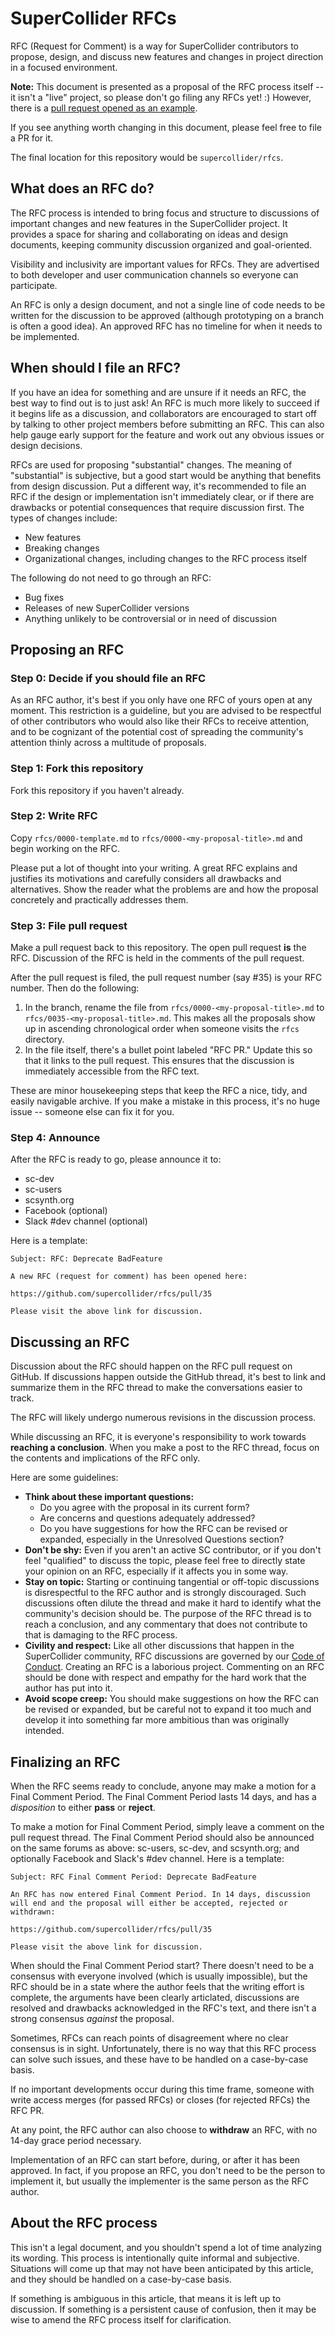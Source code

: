 # SuperCollider RFCs

RFC (Request for Comment) is a way for SuperCollider contributors to propose, design, and discuss new features and changes in project direction in a focused environment.

**Note:** This document is presented as a proposal of the RFC process itself -- it isn't a "live" project, so please don't go filing any RFCs yet! :) However, there is a [pull request opened as an example](https://github.com/snappizz/rfcs/pull/1).

If you see anything worth changing in this document, please feel free to file a PR for it.

The final location for this repository would be `supercollider/rfcs`.

## What does an RFC do?

The RFC process is intended to bring focus and structure to discussions of important changes and new features in the SuperCollider project. It provides a space for sharing and collaborating on ideas and design documents, keeping community discussion organized and goal-oriented.

Visibility and inclusivity are important values for RFCs. They are advertised to both developer and user communication channels so everyone can participate.

An RFC is only a design document, and not a single line of code needs to be written for the discussion to be approved (although prototyping on a branch is often a good idea). An approved RFC has no timeline for when it needs to be implemented.

## When should I file an RFC?

If you have an idea for something and are unsure if it needs an RFC, the best way to find out is to just ask! An RFC is much more likely to succeed if it begins life as a discussion, and collaborators are encouraged to start off by talking to other project members before submitting an RFC. This can also help gauge early support for the feature and work out any obvious issues or design decisions.

RFCs are used for proposing "substantial" changes. The meaning of "substantial" is subjective, but a good start would be anything that benefits from design discussion. Put a different way, it's recommended to file an RFC if the design or implementation isn't immediately clear, or if there are drawbacks or potential consequences that require discussion first. The types of changes include:

- New features
- Breaking changes
- Organizational changes, including changes to the RFC process itself

The following do not need to go through an RFC:

- Bug fixes
- Releases of new SuperCollider versions
- Anything unlikely to be controversial or in need of discussion

## Proposing an RFC

### Step 0: Decide if you should file an RFC

As an RFC author, it's best if you only have one RFC of yours open at any moment. This restriction is a guideline, but you are advised to be respectful of other contributors who would also like their RFCs to receive attention, and to be cognizant of the potential cost of spreading the community's attention thinly across a multitude of proposals.

### Step 1: Fork this repository

Fork this repository if you haven't already.

### Step 2: Write RFC

Copy `rfcs/0000-template.md` to `rfcs/0000-<my-proposal-title>.md` and begin working on the RFC.

Please put a lot of thought into your writing. A great RFC explains and justifies its motivations and carefully considers all drawbacks and alternatives. Show the reader what the problems are and how the proposal concretely and practically addresses them.

### Step 3: File pull request

Make a pull request back to this repository. The open pull request **is** the RFC. Discussion of the RFC is held in the comments of the pull request.

After the pull request is filed, the pull request number (say #35) is your RFC number. Then do the following:

1. In the branch, rename the file from `rfcs/0000-<my-proposal-title>.md` to `rfcs/0035-<my-proposal-title>.md`. This makes all the proposals show up in ascending chronological order when someone visits the `rfcs` directory.
2. In the file itself, there's a bullet point labeled "RFC PR." Update this so that it links to the pull request. This ensures that the discussion is immediately accessible from the RFC text.

These are minor housekeeping steps that keep the RFC a nice, tidy, and easily navigable archive. If you make a mistake in this process, it's no huge issue -- someone else can fix it for you.

### Step 4: Announce

After the RFC is ready to go, please announce it to:

- sc-dev
- sc-users
- scsynth.org
- Facebook (optional)
- Slack #dev channel (optional)

Here is a template:

```
Subject: RFC: Deprecate BadFeature

A new RFC (request for comment) has been opened here:

https://github.com/supercollider/rfcs/pull/35

Please visit the above link for discussion.
```

## Discussing an RFC

Discussion about the RFC should happen on the RFC pull request on GitHub. If discussions happen outside the GitHub thread, it's best to link and summarize them in the RFC thread to make the conversations easier to track.

The RFC will likely undergo numerous revisions in the discussion process.

While discussing an RFC, it is everyone's responsibility to work towards **reaching a conclusion**. When you make a post to the RFC thread, focus on the contents and implications of the RFC only.

Here are some guidelines:

- **Think about these important questions:**
  - Do you agree with the proposal in its current form?
  - Are concerns and questions adequately addressed?
  - Do you have suggestions for how the RFC can be revised or expanded, especially in the Unresolved Questions section?
- **Don't be shy:** Even if you aren't an active SC contributor, or if you don't feel "qualified" to discuss the topic, please feel free to directly state your opinion on an RFC, especially if it affects you in some way.
- **Stay on topic:** Starting or continuing tangential or off-topic discussions is disrespectful to the RFC author and is strongly discouraged. Such discussions often dilute the thread and make it hard to identify what the community's decision should be. The purpose of the RFC thread is to reach a conclusion, and any commentary that does not contribute to that is damaging to the RFC process.
- **Civility and respect:** Like all other discussions that happen in the SuperCollider community, RFC discussions are governed by our [Code of Conduct](https://github.com/supercollider/supercollider/blob/develop/CODE_OF_CONDUCT.md). Creating an RFC is a laborious project. Commenting on an RFC should be done with respect and empathy for the hard work that the author has put into it.
- **Avoid scope creep:** You should make suggestions on how the RFC can be revised or expanded, but be careful not to expand it too much and develop it into something far more ambitious than was originally intended.

## Finalizing an RFC

When the RFC seems ready to conclude, anyone may make a motion for a Final Comment Period. The Final Comment Period lasts 14 days, and has a *disposition* to either **pass** or **reject**.

To make a motion for Final Comment Period, simply leave a comment on the pull request thread. The Final Comment Period should also be announced on the same forums as above: sc-users, sc-dev, and scsynth.org; and optionally Facebook and Slack's #dev channel. Here is a template:

```
Subject: RFC Final Comment Period: Deprecate BadFeature

An RFC has now entered Final Comment Period. In 14 days, discussion will end and the proposal will either be accepted, rejected or withdrawn:

https://github.com/supercollider/rfcs/pull/35

Please visit the above link for discussion.
```

When should the Final Comment Period start? There doesn't need to be a consensus with everyone involved (which is usually impossible), but the RFC should be in a state where the author feels that the writing effort is complete, the arguments have been clearly articlated, discussions are resolved and drawbacks acknowledged in the RFC's text, and there isn't a strong consensus *against* the proposal.

Sometimes, RFCs can reach points of disagreement where no clear consensus is in sight. Unfortunately, there is no way that this RFC process can solve such issues, and these have to be handled on a case-by-case basis.

If no important developments occur during this time frame, someone with write access merges (for passed RFCs) or closes (for rejected RFCs) the RFC PR.

At any point, the RFC author can also choose to **withdraw** an RFC, with no 14-day grace period necessary.

Implementation of an RFC can start before, during, or after it has been approved. In fact, if you propose an RFC, you don't need to be the person to implement it, but usually the implementer is the same person as the RFC author.

## About the RFC process

This isn't a legal document, and you shouldn't spend a lot of time analyzing its wording. This process is intentionally quite informal and subjective. Situations will come up that may not have been anticipated by this article, and they should be handled on a case-by-case basis.

If something is ambiguous in this article, that means it is left up to discussion. If something is a persistent cause of confusion, then it may be wise to amend the RFC process itself for clarification.
